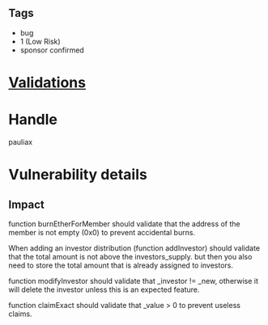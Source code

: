 ## Tags

- bug
- 1 (Low Risk)
- sponsor confirmed

# [Validations](https://github.com/code-423n4/2021-11-bootfinance-findings/issues/301) 

# Handle

pauliax


# Vulnerability details

## Impact

function burnEtherForMember should validate that the address of the member is not empty (0x0) to prevent accidental burns. 

When adding an investor distribution (function addInvestor) should validate that the total amount is not above the investors_supply. but then you also need to store the total amount that is already assigned to investors. 

function modifyInvestor should validate that _investor != _new, otherwise it will delete the investor unless this is an expected feature. 

function claimExact should validate that _value > 0 to prevent useless claims.


